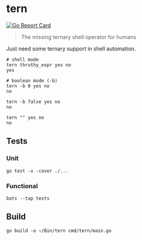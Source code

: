 # tern

[![Go Report Card](https://goreportcard.com/badge/github.com/pkorobeinikov/tern)](https://goreportcard.com/report/github.com/pkorobeinikov/tern)

> The missing ternary shell operator for humans

Just need some ternary support in shell automation.

```shell
# shell mode
tern thruthy_expr yes no
yes

# boolean mode (-b)
tern -b 0 yes no
no

tern -b false yes no
no

tern "" yes no
no
```

## Tests

### Unit

```shell
go test -v -cover ./...
```

### Functional

```shell
bats --tap tests
```

## Build

```shell
go build -o ~/Bin/tern cmd/tern/main.go
```
